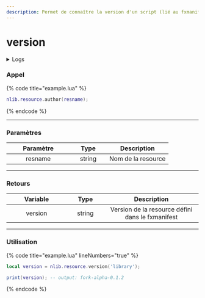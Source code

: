 ```yaml
---
description: Permet de connaître la version d'un script (lié au fxmanifest).
---
```


# version

<details>

<summary>Logs</summary>

Ajoutée en **v0.1.2**

</details>

### Appel

{% code title="example.lua" %}
```lua
nlib.resource.author(resname);
```
{% endcode %}

***

### Paramètres

<table><thead><tr><th width="151" align="center">Paramètre</th><th width="79" align="center">Type</th><th align="center">Description</th></tr></thead><tbody><tr><td align="center">resname</td><td align="center">string</td><td align="center">Nom de la resource</td></tr></tbody></table>

***

### Retours

<table><thead><tr><th width="142" align="center">Variable</th><th width="82" align="center">Type</th><th align="center">Description</th></tr></thead><tbody><tr><td align="center">version</td><td align="center">string</td><td align="center">Version de la resource défini dans le fxmanifest</td></tr></tbody></table>

***

### Utilisation

{% code title="example.lua" lineNumbers="true" %}
```lua
local version = nlib.resource.version('library');

print(version); -- output: fork-alpha-0.1.2
```
{% endcode %}
